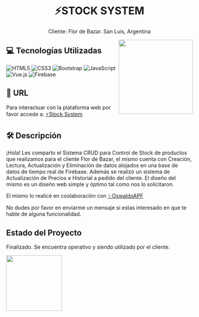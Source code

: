 ## <h1 align="center">⚡STOCK SYSTEM</h1>  
<p align="center">Cliente: Flor de Bazar. San Luis, Argentina</p>
 <img width="200" src="https://media2.giphy.com/media/KEYMsj2LcXzfcTP5ii/giphy.gif?cid=ecf05e47iyfp85iniln98g974y951tqrtuero5nlgevgoch8&ep=v1_gifs_search&rid=giphy.gif&ct=g"  align="right">
 


## 💻 Tecnologías Utilizadas 
![HTML5](https://img.shields.io/badge/html5-%23E34F26.svg?style=for-the-badge&logo=html5&logoColor=white)
![CSS3](https://img.shields.io/badge/css3-%231572B6.svg?style=for-the-badge&logo=css3&logoColor=white)
![Bootstrap](https://img.shields.io/badge/Bootstrap-563D7C?style=for-the-badge&logo=bootstrap&logoColor=white)
![JavaScript](https://img.shields.io/badge/javascript-%23323330.svg?style=for-the-badge&logo=javascript&logoColor=%23F7DF1E)
![Vue.js](https://img.shields.io/badge/vuejs-%2335495e.svg?style=for-the-badge&logo=vuedotjs&logoColor=%234FC08D)
![Firebase](https://img.shields.io/badge/firebase-%23039BE5.svg?style=for-the-badge&logo=firebase)

## 🌼 URL 
Para interactuar con la plataforma web por favor accede a: <a href="https://stock-system-management.web.app/" target="_blank">⚡Stock System</a>

## 🛠 Descripción
¡Hola!
Les comparto el Sistema CRUD para Control de Stock de productos que realizamos para el cliente Flor de Bazar, 
el mismo cuenta con Creación, Lectura, Actualización y Eliminación de datos alojados en una base de datos de tiempo real de Firebase. 
Además se realizó un sistema de Actualización de Precios e Historial a pedido del cliente. 
El diseño del mismo es un diseño web simple y óptimo tal como nos lo solicitaron. 

El mismo lo realicé en coolaboración con <a href="https://github.com/OswaldoAPF" target="_blank">✨OswaldoAPF</a>

No dudes por favor en enviarme un mensaje si estas interesado en que te hable de alguna funcionalidad.

## Estado del Proyecto
Finalizado. 
Se encuentra operativo y siendo utilizado por el cliente.  
 
<img src="https://media4.giphy.com/media/ES4Vcv8zWfIt2/giphy.gif?cid=ecf05e476jfcaoddjp49f2k2r1rrwh151cc5xsz41ryiv7sc&ep=v1_gifs_search&rid=giphy.gif&ct=g" width="150">
